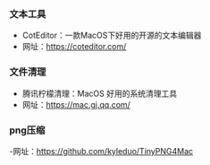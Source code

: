 ### 文本工具
- CotEditor：一款MacOS下好用的开源的文本编辑器
- 网址：https://coteditor.com/

### 文件清理
- 腾讯柠檬清理：MacOS 好用的系统清理工具
- 网址：https://mac.gj.qq.com/

### png压缩
-网址：https://github.com/kyleduo/TinyPNG4Mac